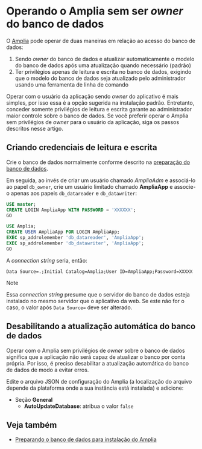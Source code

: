 ﻿# Operando o Amplia sem ser *owner* do banco de dados

O [Amplia](../index.md) pode operar de duas maneiras em relação ao acesso do banco de dados:

1. Sendo *owner* do banco de dados e atualizar automaticamente o modelo do banco de dados após uma atualização quando necessário (padrão)
1. Ter privilégios apenas de leitura e escrita no banco de dados, exigindo que o modelo do banco de dados seja atualizado pelo administrador usando uma ferramenta de linha de comando

Operar com o usuário da aplicação sendo *owner* do aplicativo é mais simples, por isso essa é a opção sugerida na instalação padrão. Entretanto, conceder somente privilégios de leitura e escrita
garante ao administrador maior controle sobre o banco de dados. Se você preferir operar o Amplia sem privilégios de *owner* para o usuário da aplicação, siga os passos descritos nesse artigo.

## Criando credenciais de leitura e escrita

Crie o banco de dados normalmente conforme descrito na [preparação do banco de dados](prepare-database.md).

Em seguida, ao invés de criar um usuário chamado *AmpliaAdm* e associá-lo ao papel `db_owner`, crie um usuário limitado chamado **AmpliaApp**
e associe-o apenas aos papeis `db_datareader` e `db_datawriter`:

```sql
USE master;
CREATE LOGIN AmpliaApp WITH PASSWORD = 'XXXXXX';
GO

USE Amplia;
CREATE USER AmpliaApp FOR LOGIN AmpliaApp;
EXEC sp_addrolemember 'db_datareader', 'AmpliaApp';
EXEC sp_addrolemember 'db_datawriter', 'AmpliaApp';
GO
```

A *connection string* seria, então:

```
Data Source=.;Initial Catalog=Amplia;User ID=AmpliaApp;Password=XXXXX
```

> [!NOTE]
> Essa *connection string* presume que o servidor do banco de dados esteja instalado no mesmo servidor que o aplicativo da web. Se este não for o caso,
> o valor após `Data Source=` deve ser alterado.

## Desabilitando a atualização automática do banco de dados

Operar com o Amplia sem privilégios de *owner* sobre o banco de dados significa que a aplicação não será capaz de atualizar o banco por conta própria.
Por isso, é preciso desabilitar a atualização automática do banco de dados de modo a evitar erros.

Edite o arquivo JSON de configuração do Amplia (a localização do arquivo depende da plataforma onde a sua instância está instalada) e adicione:

* Seção **General**
  * **AutoUpdateDatabase**: atribua o valor `false`

## Veja também

* [Preparando o banco de dados para instalação do Amplia](prepare-database.md)
